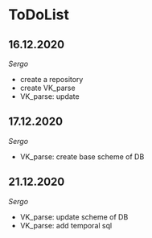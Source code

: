 # ToDoList


## 16.12.2020

*Sergo*

- create a repository
- create VK_parse
- VK_parse: update


## 17.12.2020

*Sergo*

- VK_parse: create base scheme of DB


## 21.12.2020

*Sergo*

- VK_parse: update scheme of DB
- VK_parse: add temporal sql
